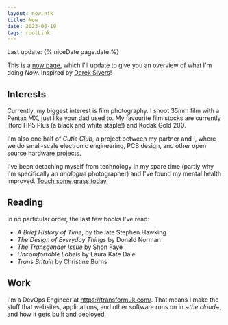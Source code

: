 ```yaml
---
layout: now.njk
title: Now
date: 2023-06-19
tags: rootLink
---
```


Last update: {% niceDate page.date %}

This is a [now page][1], which I'll update to give you an overview of what I'm
doing _Now_. Inspired by [Derek Sivers](https://sive.rs/nowff)!

## Interests

Currently, my biggest interest is film photography. I shoot 35mm film with a
Pentax MX, just like your dad used to. My favourite film stocks are currently
Ilford HP5 Plus (a black and white staple!) and Kodak Gold 200.

I'm also one half of _Cutie Club_, a project between my partner and I, where we
do small-scale electronic engineering, PCB design, and other open source hardware
projects.

I've been detaching myself from technology in my spare time (partly why I'm
specifically an _analogue_ photographer) and I've found my mental health improved.
[Touch some grass today][2].

## Reading

In no particular order, the last few books I've read:

- _A Brief History of Time_, by the late Stephen Hawking
- _The Design of Everyday Things_ by Donald Norman
- _The Transgender Issue_ by Shon Faye
- _Uncomfortable Labels_ by Laura Kate Dale
- _Trans Britain_ by Christine Burns

## Work

I'm a DevOps Engineer at <https://transformuk.com/>. That means I make the stuff
that websites, applications, and other software runs on in _~the cloud~_, and
how it gets built and deployed.

[1]: https://nownownow.com/about
[2]: https://mashable.com/article/log-off-touch-grass
